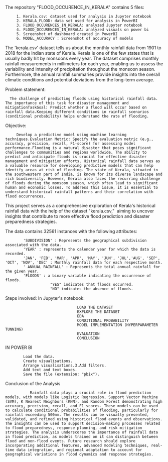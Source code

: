 The repository "FLOOD_OCCURENCE_IN_KERALA" contains 5 files:

         1. Kerala.csv: dataset used for analysis in Jupyter notebook
         2. KERALA_FLOOD: data set used for analysis in PowerBI
         3. FLOOD_OCCURENCES_IN_KERALA: analyzed Jupyter notebook
         4. FLOOD_OCCURENCES_IN_KERALA: analyzed visuals on power bi
         5. Screenshot of dashboard created in PowerBI
         6. MODEL_ACCURACY : Screenshot of accuracy of models
         
The 'kerala.csv' dataset tells us about the monthly rainfall data from 1901 to 2018 for the Indian state of Kerala. Kerala is one of the few states that is usually badly hit by monsoons every year. The dataset comprises monthly rainfall measurements in millimeters for each year, enabling us to assess the variability and intensity of precipitation throughout the monsoon season. Furthermore, the annual rainfall summaries provide insights into the overall climatic conditions and potential deviations from the long-term average.

Problem statement: 

      The challenge of predicting floods using historical rainfall data. The importance of this task for disaster management and mitigationTaskGoal: Predict whether a flood will occur based on rainfall data.Keeping different conditions in rainfall scenarios (conditional probability) helps understand the rate of flooding.
      
Objective:

         Develop a predictive model using machine learning techniques.Evaluation Metric: Specify the evaluation metric (e.g., accuracy, precision, recall, F1-score) for assessing model performance.Flooding is a natural disaster that poses significant challenges to communities and regions worldwide. The ability to predict and anticipate floods is crucial for effective disaster management and mitigation efforts. Historical rainfall data serves as a valuable resource for developing predictive models that can help identify areas at risk of flooding. The state of Kerala, situated in the southwestern part of India, is known for its diverse landscape and rich biodiversity. However, Kerala also faces the recurring challenge of floods during the monsoon season, which often lead to significant human and economic losses. To address this issue, it is essential to understand historical rainfall patterns and their correlation with flood occurrences.
         
This project serves as a comprehensive exploration of Kerala's historical rainfall data with the help of the dataset "kerala.csv,"  aiming to uncover insights that contribute to more effective flood prediction and disaster preparedness strategies.

The data contains 32561 instances with the following attributes:

            'SUBDIVISION' : Represents the geographical subdivision associated with the data.
            'YEAR' : represents the calendar year for which the data is recorded.
            'JAN', 'FEB', 'MAR', 'APR', 'MAY', 'JUN', 'JUL','AUG', 'SEP', 'OCT', 'NOV', 'DEC' : Monthly rainfall data for each respective month.
            ' ANNUAL RAINFALL' : Represents the total annual rainfall for the given year.
            'FLOODS' : a binary variable indicating the occurrence of floods.
                        "YES" indicates that floods occurred.
                        "NO" indicates the absence of floods.
                        
Steps involved: In Jupyter's notebook:

                                    LOAD THE DATASET
                                    EXPLORE THE DATASET
                                    EDA 
                                    CONDITIONAL PROBABILITY 
                                    MODEL IMPLEMENTATION (HYPERPARAMETER TUNNING)
                                    EVALUATION
                                    CONCLUSION

IN POWER BI

            Load the data.
            Create visualisations.
            Arrange visualisations.3.Add filters.
            Add text and text boxes.
            Save the file (extension: "pbix").
            

Conclusion of the Analysis 

               Rainfall data plays a crucial role in flood prediction models, with models like Logistic Regression, Support Vector Machine (SVM), K Nearest Neighbors (KNN), and Random Forest demonstrating high accuracy, precision, recall, and F1 scores. These models can be used to calculate conditional probabilities of flooding, particularly for rainfall exceeding 500mm. The results can be visually presented, validated, and refined using historical flood events and observations. The insights can be used to support decision-making processes related to flood preparedness, response planning, and risk mitigation strategies. The analysis underscores the importance of rainfall data in flood prediction, as models trained on it can distinguish between flood and non-flood events. Future research should explore incorporating additional features, advanced modeling techniques, real-time data integration, and regional adaptation to account for geographical variations in flood dynamics and response strategies.
